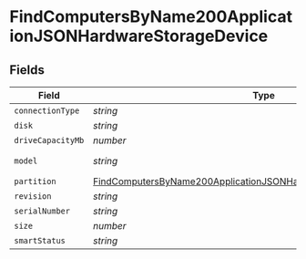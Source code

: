 # FindComputersByName200ApplicationJSONHardwareStorageDevice


## Fields

| Field                                                                                                                                                                   | Type                                                                                                                                                                    | Required                                                                                                                                                                | Description                                                                                                                                                             | Example                                                                                                                                                                 |
| ----------------------------------------------------------------------------------------------------------------------------------------------------------------------- | ----------------------------------------------------------------------------------------------------------------------------------------------------------------------- | ----------------------------------------------------------------------------------------------------------------------------------------------------------------------- | ----------------------------------------------------------------------------------------------------------------------------------------------------------------------- | ----------------------------------------------------------------------------------------------------------------------------------------------------------------------- |
| `connectionType`                                                                                                                                                        | *string*                                                                                                                                                                | :heavy_minus_sign:                                                                                                                                                      | N/A                                                                                                                                                                     | false                                                                                                                                                                   |
| `disk`                                                                                                                                                                  | *string*                                                                                                                                                                | :heavy_minus_sign:                                                                                                                                                      | N/A                                                                                                                                                                     | disk0                                                                                                                                                                   |
| `driveCapacityMb`                                                                                                                                                       | *number*                                                                                                                                                                | :heavy_minus_sign:                                                                                                                                                      | N/A                                                                                                                                                                     | 512287                                                                                                                                                                  |
| `model`                                                                                                                                                                 | *string*                                                                                                                                                                | :heavy_minus_sign:                                                                                                                                                      | N/A                                                                                                                                                                     | Apple SSD SM0512F                                                                                                                                                       |
| `partition`                                                                                                                                                             | [FindComputersByName200ApplicationJSONHardwareStorageDevicePartition](../../models/operations/findcomputersbyname200applicationjsonhardwarestoragedevicepartition.md)[] | :heavy_minus_sign:                                                                                                                                                      | N/A                                                                                                                                                                     |                                                                                                                                                                         |
| `revision`                                                                                                                                                              | *string*                                                                                                                                                                | :heavy_minus_sign:                                                                                                                                                      | N/A                                                                                                                                                                     | UXM2JA1Q                                                                                                                                                                |
| `serialNumber`                                                                                                                                                          | *string*                                                                                                                                                                | :heavy_minus_sign:                                                                                                                                                      | N/A                                                                                                                                                                     | S1K5NYADC12934                                                                                                                                                          |
| `size`                                                                                                                                                                  | *number*                                                                                                                                                                | :heavy_minus_sign:                                                                                                                                                      | N/A                                                                                                                                                                     | 512287                                                                                                                                                                  |
| `smartStatus`                                                                                                                                                           | *string*                                                                                                                                                                | :heavy_minus_sign:                                                                                                                                                      | N/A                                                                                                                                                                     | Verified                                                                                                                                                                |